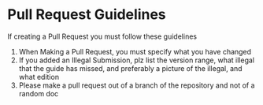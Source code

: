 # Pull Request Guidelines

If creating a Pull Request you must follow these guidelines
1. When Making a Pull Request, you must specify what you have changed
2. If you added an Illegal Submission, plz list the version range, what illegal that the guide has missed, and preferably a picture of the illegal, and what edition
3. Please make a pull request out of a branch of the repository and not of a random doc
